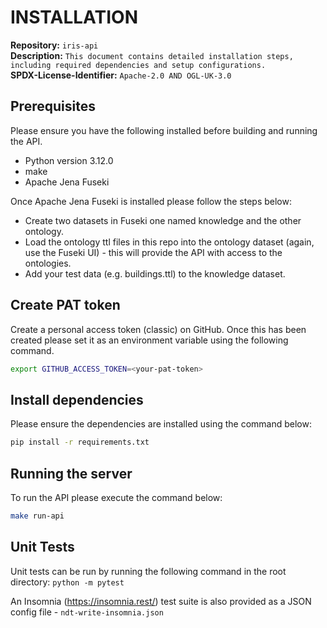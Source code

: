# INSTALLATION

**Repository:** `iris-api`\
**Description:** `This document contains detailed installation steps, including required dependencies and setup configurations.`\
**SPDX-License-Identifier:** `Apache-2.0 AND OGL-UK-3.0`

## Prerequisites

Please ensure you have the following installed before building and running the API.
  - Python version 3.12.0
  - make
  - Apache Jena Fuseki

Once Apache Jena Fuseki is installed please follow the steps below:
  - Create two datasets in Fuseki one named knowledge and the other ontology.
  - Load the ontology ttl files in this repo into the ontology dataset (again, use the Fuseki UI) - this will provide the API with access to the ontologies.
  - Add your test data (e.g. buildings.ttl) to the knowledge dataset.

## Create PAT token

Create a personal access token (classic) on GitHub. Once this has been created please set it as an environment variable using the following command.

```sh
export GITHUB_ACCESS_TOKEN=<your-pat-token>
```

## Install dependencies

Please ensure the dependencies are installed using the command below:

```sh
pip install -r requirements.txt
```

## Running the server

To run the API please execute the command below:

```sh
make run-api
```
## Unit Tests

Unit tests can be run by running the following command in the root directory: `python -m pytest`

An Insomnia (https://insomnia.rest/) test suite is also provided as a JSON config file - `ndt-write-insomnia.json`

